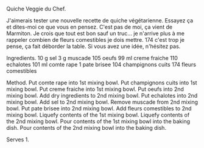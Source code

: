 Quiche Veggie du Chef.

J'aimerais tester une nouvelle recette de quiche végétarienne. Essayez ça et dites-moi ce que vous en pensez. C'est pas de moi, ça vient de Marmiton. Je crois que tout est bon sauf un truc... je n'arrive plus à me rappeler combien de fleurs comestibles je dois mettre. 174 c'est trop je pense, ça fait déborder la table. Si vous avez une idée, n'hésitez pas. 

Ingredients.
10 g sel
3 g muscade
105 oeufs
99 ml creme fraiche
110 echalotes
101 ml comte rape
1 pate brisee
104 champignons cuits
174 fleurs comestibles

Method.
Put comte rape into 1st mixing bowl.
Put champignons cuits into 1st mixing bowl. 
Put creme fraiche into 1st mixing bowl. 
Put oeufs into 2nd mixing bowl. 
Add dry ingredients to 2nd mixing bowl.
Put echalotes into 2nd mixing bowl. 
Add sel to 2nd mixing bowl.
Remove muscade from 2nd mixing bowl.
Put pate brisee into 2nd mixing bowl.
Add fleurs comestibles to 2nd mixing bowl.
Liquefy contents of the 1st mixing bowl. 
Liquefy contents of the 2nd mixing bowl.
Pour contents of the 1st mixing bowl into the baking dish.
Pour contents of the 2nd mixing bowl into the baking dish.

Serves 1.
